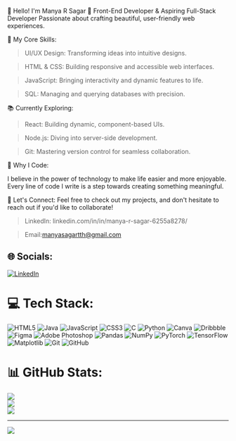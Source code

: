 
👋 Hello! I'm Manya R Sagar
🔹 Front-End Developer & Aspiring Full-Stack Developer
Passionate about crafting beautiful, user-friendly web experiences.

🚀 My Core Skills:

> UI/UX Design: Transforming ideas into intuitive designs.

> HTML & CSS: Building responsive and accessible web interfaces.

> JavaScript: Bringing interactivity and dynamic features to life.

> SQL: Managing and querying databases with precision.

📚 Currently Exploring:
> React: Building dynamic, component-based UIs.

> Node.js: Diving into server-side development.

> Git: Mastering version control for seamless collaboration.

🌱 Why I Code:

I believe in the power of technology to make life easier and more enjoyable. Every line of code I write is a step towards creating something meaningful.

🔗 Let's Connect:
Feel free to check out my projects, and don't hesitate to reach out if you'd like to collaborate!

> LinkedIn: linkedin.com/in/in/manya-r-sagar-6255a8278/

> Email:manyasagartth@gmail.com


## 🌐 Socials:
[![LinkedIn](https://img.shields.io/badge/LinkedIn-%230077B5.svg?logo=linkedin&logoColor=white)](https://linkedin.com/in/in/manya-r-sagar-6255a8278/) 

# 💻 Tech Stack:
![HTML5](https://img.shields.io/badge/html5-%23E34F26.svg?style=for-the-badge&logo=html5&logoColor=white) ![Java](https://img.shields.io/badge/java-%23ED8B00.svg?style=for-the-badge&logo=openjdk&logoColor=white) ![JavaScript](https://img.shields.io/badge/javascript-%23323330.svg?style=for-the-badge&logo=javascript&logoColor=%23F7DF1E) ![CSS3](https://img.shields.io/badge/css3-%231572B6.svg?style=for-the-badge&logo=css3&logoColor=white) ![C](https://img.shields.io/badge/c-%2300599C.svg?style=for-the-badge&logo=c&logoColor=white) ![Python](https://img.shields.io/badge/python-3670A0?style=for-the-badge&logo=python&logoColor=ffdd54) ![Canva](https://img.shields.io/badge/Canva-%2300C4CC.svg?style=for-the-badge&logo=Canva&logoColor=white) ![Dribbble](https://img.shields.io/badge/Dribbble-EA4C89?style=for-the-badge&logo=dribbble&logoColor=white) ![Figma](https://img.shields.io/badge/figma-%23F24E1E.svg?style=for-the-badge&logo=figma&logoColor=white) ![Adobe Photoshop](https://img.shields.io/badge/adobe%20photoshop-%2331A8FF.svg?style=for-the-badge&logo=adobe%20photoshop&logoColor=white) ![Pandas](https://img.shields.io/badge/pandas-%23150458.svg?style=for-the-badge&logo=pandas&logoColor=white) ![NumPy](https://img.shields.io/badge/numpy-%23013243.svg?style=for-the-badge&logo=numpy&logoColor=white) ![PyTorch](https://img.shields.io/badge/PyTorch-%23EE4C2C.svg?style=for-the-badge&logo=PyTorch&logoColor=white) ![TensorFlow](https://img.shields.io/badge/TensorFlow-%23FF6F00.svg?style=for-the-badge&logo=TensorFlow&logoColor=white) ![Matplotlib](https://img.shields.io/badge/Matplotlib-%23ffffff.svg?style=for-the-badge&logo=Matplotlib&logoColor=black) ![Git](https://img.shields.io/badge/git-%23F05033.svg?style=for-the-badge&logo=git&logoColor=white) ![GitHub](https://img.shields.io/badge/github-%23121011.svg?style=for-the-badge&logo=github&logoColor=white)
# 📊 GitHub Stats:
![](https://github-readme-stats.vercel.app/api?username=Manya1234a&theme=vue-dark&hide_border=false&include_all_commits=true&count_private=true)<br/>
![](https://github-readme-streak-stats.herokuapp.com/?user=Manya1234a&theme=vue-dark&hide_border=false)<br/>
![](https://github-readme-stats.vercel.app/api/top-langs/?username=Manya1234a&theme=vue-dark&hide_border=false&include_all_commits=true&count_private=true&layout=compact)

---
[![](https://visitcount.itsvg.in/api?id=Manya1234a&icon=0&color=0)](https://visitcount.itsvg.in)

<!-- Proudly created with GPRM ( https://gprm.itsvg.in ) -->
